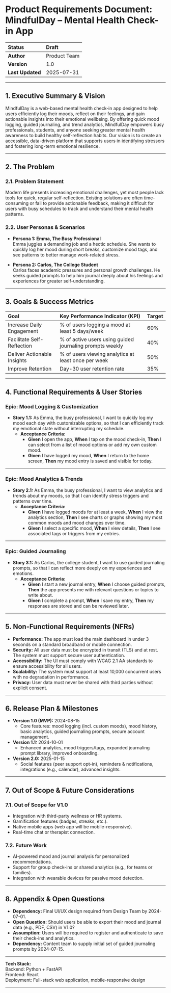 # Product Requirements Document: MindfulDay – Mental Health Check-in App

| Status | **Draft** |
| :--- | :--- |
| **Author** | Product Team |
| **Version** | 1.0 |
| **Last Updated** | 2025-07-31 |

---

## 1. Executive Summary & Vision
MindfulDay is a web-based mental health check-in app designed to help users efficiently log their moods, reflect on their feelings, and gain actionable insights into their emotional wellbeing. By offering quick mood logging, guided journaling, and trend analytics, MindfulDay empowers busy professionals, students, and anyone seeking greater mental health awareness to build healthy self-reflection habits. Our vision is to create an accessible, data-driven platform that supports users in identifying stressors and fostering long-term emotional resilience.

---

## 2. The Problem

### 2.1. Problem Statement
Modern life presents increasing emotional challenges, yet most people lack tools for quick, regular self-reflection. Existing solutions are often time-consuming or fail to provide actionable feedback, making it difficult for users with busy schedules to track and understand their mental health patterns.

### 2.2. User Personas & Scenarios

- **Persona 1: Emma, The Busy Professional**  
  Emma juggles a demanding job and a hectic schedule. She wants to quickly log her mood during short breaks, customize mood tags, and see patterns to better manage work-related stress.

- **Persona 2: Carlos, The College Student**  
  Carlos faces academic pressures and personal growth challenges. He seeks guided prompts to help him journal deeply about his feelings and experiences for greater self-understanding.

---

## 3. Goals & Success Metrics

| Goal | Key Performance Indicator (KPI) | Target |
| :--- | :--- | :--- |
| Increase Daily Engagement | % of users logging a mood at least 5 days/week | 60% |
| Facilitate Self-Reflection | % of active users using guided journaling prompts weekly | 40% |
| Deliver Actionable Insights | % of users viewing analytics at least once per week | 50% |
| Improve Retention | Day-30 user retention rate | 35% |

---

## 4. Functional Requirements & User Stories

### Epic: Mood Logging & Customization

* **Story 1.1:** As Emma, the busy professional, I want to quickly log my mood each day with customizable options, so that I can efficiently track my emotional state without interrupting my schedule.  
  * **Acceptance Criteria:**
      * **Given** I open the app, **When** I tap on the mood check-in, **Then** I can select from a list of mood options or add my own custom mood.
      * **Given** I have logged my mood, **When** I return to the home screen, **Then** my mood entry is saved and visible for today.

---

### Epic: Mood Analytics & Trends

* **Story 2.1:** As Emma, the busy professional, I want to view analytics and trends about my moods, so that I can identify stress triggers and patterns over time.  
  * **Acceptance Criteria:**
      * **Given** I have logged moods for at least a week, **When** I view the analytics section, **Then** I see charts or graphs showing my most common moods and mood changes over time.
      * **Given** I select a specific mood, **When** I view details, **Then** I see associated tags or triggers from my entries.

---

### Epic: Guided Journaling

* **Story 3.1:** As Carlos, the college student, I want to use guided journaling prompts, so that I can reflect more deeply on my experiences and emotions.  
  * **Acceptance Criteria:**
      * **Given** I start a new journal entry, **When** I choose guided prompts, **Then** the app presents me with relevant questions or topics to write about.
      * **Given** I complete a prompt, **When** I save my entry, **Then** my responses are stored and can be reviewed later.

---

## 5. Non-Functional Requirements (NFRs)

- **Performance:** The app must load the main dashboard in under 3 seconds on a standard broadband or mobile connection.
- **Security:** All user data must be encrypted in transit (TLS) and at rest. The system must support secure user authentication.
- **Accessibility:** The UI must comply with WCAG 2.1 AA standards to ensure accessibility for all users.
- **Scalability:** The system must support at least 10,000 concurrent users with no degradation in performance.
- **Privacy:** User data must never be shared with third parties without explicit consent.

---

## 6. Release Plan & Milestones

- **Version 1.0 (MVP):** 2024-08-15  
  - Core features: mood logging (incl. custom moods), mood history, basic analytics, guided journaling prompts, secure account management.
- **Version 1.1:** 2024-10-01  
  - Enhanced analytics, mood triggers/tags, expanded journaling prompt library, improved onboarding.
- **Version 2.0:** 2025-01-15  
  - Social features (peer support opt-in), reminders & notifications, integrations (e.g., calendar), advanced insights.

---

## 7. Out of Scope & Future Considerations

### 7.1. Out of Scope for V1.0
- Integration with third-party wellness or HR systems.
- Gamification features (badges, streaks, etc.).
- Native mobile apps (web app will be mobile-responsive).
- Real-time chat or therapist connection.

### 7.2. Future Work
- AI-powered mood and journal analysis for personalized recommendations.
- Support for group check-ins or shared analytics (e.g., for teams or families).
- Integration with wearable devices for passive mood detection.

---

## 8. Appendix & Open Questions

- **Dependency:** Final UI/UX design required from Design Team by 2024-07-01.
- **Open Question:** Should users be able to export their mood and journal data (e.g., PDF, CSV) in V1.0?
- **Assumption:** Users will be required to register and authenticate to save their check-ins and analytics.
- **Dependency:** Content team to supply initial set of guided journaling prompts by 2024-07-15.

---

**Tech Stack:**  
Backend: Python + FastAPI  
Frontend: React  
Deployment: Full-stack web application, mobile-responsive design

---